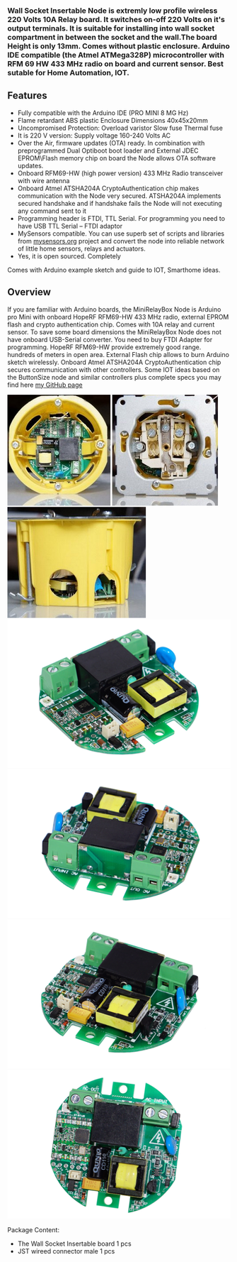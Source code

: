 

### Wall Socket Insertable Node is extremly low profile wireless 220 Volts 10A Relay board. It switches on-off 220 Volts on it's output terminals. It is suitable for installing into wall socket compartment in between the socket and the wall.The board Height is only 13mm. Comes without plastic enclosure. Arduino IDE compatible (the Atmel ATMega328P) microcontroller with RFM 69 HW 433 MHz radio on board and current sensor. Best sutable for Home Automation, IOT.


## Features
- Fully compatible with the Arduino IDE (PRO MINI 8 MG Hz)
- Flame retardant ABS plastic Enclosure Dimensions 40x45x20mm
- Uncompromised Protection:
   Overload varistor
   Slow fuse
   Thermal fuse
- It is 220 V version: Supply voltage 160-240 Volts AC
- Over the Air, firmware updates (OTA) ready. In combination with preprogrammed Dual Optiboot boot loader and External JDEC  EPROM\Flash memory chip on board the Node allows OTA software updates.
- Onboard RFM69-HW (high power version) 433 MHz Radio transceiver  with wire antenna
- Onboard Atmel ATSHA204A CryptoAuthentication chip makes communication with the Node very secured. ATSHA204A implements secured handshake and if handshake fails the Node will not executing any command sent to it
- Programming header is FTDI, TTL Serial. For programming you need to have  USB TTL Serial – FTDI adaptor
- MySensors compatible. You can use superb set of scripts and libraries from [mysensors.org](http://www.mysensors.org) project  and convert the node into reliable network of little home sensors, relays and actuators.
- Yes, it is open sourced. Completely

Comes with Arduino example sketch and guide to IOT, Smarthome ideas.

## Overview
If you are familiar with Arduino boards, the MiniRelayBox Node is Arduino pro Mini with onboard HopeRF RFM69-HW 433 MHz radio, external EPROM flash and crypto authentication chip. Comes with 10A relay and current sensor. To save some board dimensions the MiniRelayBox Node does not have onboard USB-Serial converter. You need to buy FTDI Adapter for programming. HopeRF RFM69-HW provide extremely good range.  hundreds of meters in open area. External Flash chip allows to burn Arduino sketch wirelessly. Onboard Atmel ATSHA204A CryptoAuthentication chip secures communication with other controllers. Some IOT ideas based on the ButtonSize node and similar controllers plus complete specs you may find here [my GitHub page](https://github.com/EasySensors/MiniRelayBox)

![Wall Socket Insertable Node](https://github.com/EasySensors/WallSocketInsertableNode/blob/master/pics/WallSocketInsertableNode11.jpg?raw=true)
![Wall Socket Insertable Node](https://github.com/EasySensors/WallSocketInsertableNode/blob/master/pics/WallSocketInsertableNode12.jpg?raw=true)
![Wall Socket Insertable Node](https://github.com/EasySensors/WallSocketInsertableNode/blob/master/pics/WallSocketInsertableNode13.jpg?raw=true)
![Wall Socket Insertable Node](https://github.com/EasySensors/WallSocketInsertableNode/blob/master/pics/s1.jpg?raw=true) 
![Wall Socket Insertable Node](https://github.com/EasySensors/WallSocketInsertableNode/blob/master/pics/s5.jpg?raw=true) 
![Wall Socket Insertable Node](https://github.com/EasySensors/WallSocketInsertableNode/blob/master/pics/s2.jpg?raw=true)
![Wall Socket Insertable Node](https://github.com/EasySensors/WallSocketInsertableNode/blob/master/pics/s3.jpg?raw=true)


Package Content:
-	The Wall Socket Insertable board 1 pcs
-	JST wireed connector male 1 pcs
